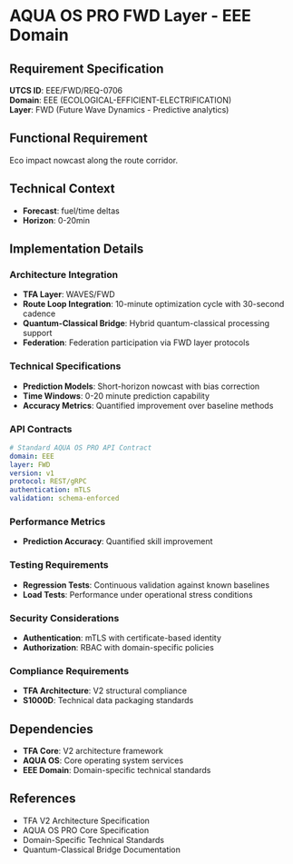 # AQUA OS PRO FWD Layer - EEE Domain

## Requirement Specification

**UTCS ID**: EEE/FWD/REQ-0706  
**Domain**: EEE (ECOLOGICAL-EFFICIENT-ELECTRIFICATION)  
**Layer**: FWD (Future Wave Dynamics - Predictive analytics)  

## Functional Requirement

Eco impact nowcast along the route corridor.

## Technical Context

- **Forecast**: fuel/time deltas
- **Horizon**: 0-20min


## Implementation Details

### Architecture Integration
- **TFA Layer**: WAVES/FWD
- **Route Loop Integration**: 10-minute optimization cycle with 30-second cadence
- **Quantum-Classical Bridge**: Hybrid quantum-classical processing support
- **Federation**: Federation participation via FWD layer protocols

### Technical Specifications

- **Prediction Models**: Short-horizon nowcast with bias correction
- **Time Windows**: 0-20 minute prediction capability
- **Accuracy Metrics**: Quantified improvement over baseline methods

### API Contracts


```yaml
# Standard AQUA OS PRO API Contract
domain: EEE
layer: FWD
version: v1
protocol: REST/gRPC
authentication: mTLS
validation: schema-enforced
```

### Performance Metrics

- **Prediction Accuracy**: Quantified skill improvement

### Testing Requirements

- **Regression Tests**: Continuous validation against known baselines
- **Load Tests**: Performance under operational stress conditions

### Security Considerations

- **Authentication**: mTLS with certificate-based identity
- **Authorization**: RBAC with domain-specific policies

### Compliance Requirements

- **TFA Architecture**: V2 structural compliance
- **S1000D**: Technical data packaging standards

## Dependencies

- **TFA Core**: V2 architecture framework
- **AQUA OS**: Core operating system services
- **EEE Domain**: Domain-specific technical standards

## References

- TFA V2 Architecture Specification
- AQUA OS PRO Core Specification
- Domain-Specific Technical Standards
- Quantum-Classical Bridge Documentation
